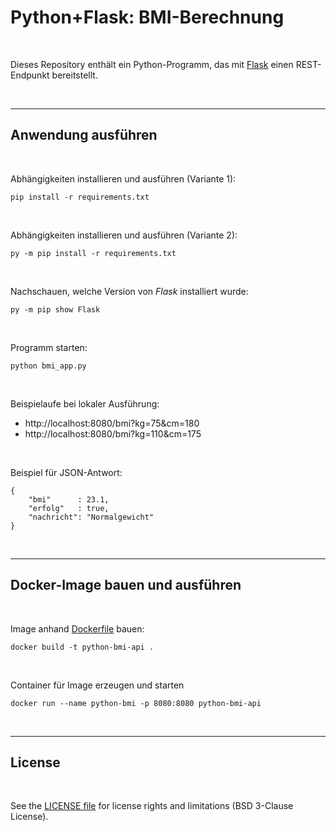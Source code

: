# Python+Flask: BMI-Berechnung #

<br>

Dieses Repository enthält ein Python-Programm, das mit [Flask](https://flask.palletsprojects.com/en/stable/) einen REST-Endpunkt bereitstellt.

<br>

----

## Anwendung ausführen ##

<br>

Abhängigkeiten installieren und ausführen (Variante 1):
```
pip install -r requirements.txt
```

<br>

Abhängigkeiten installieren und ausführen (Variante 2):
```
py -m pip install -r requirements.txt
```

<br>

Nachschauen, welche Version von *Flask* installiert wurde:
```
py -m pip show Flask
```

<br>

Programm starten:
```
python bmi_app.py
```

<br>

Beispielaufe bei lokaler Ausführung:
* http://localhost:8080/bmi?kg=75&cm=180
* http://localhost:8080/bmi?kg=110&cm=175

<br>

Beispiel für JSON-Antwort:
```
{
    "bmi"      : 23.1,
    "erfolg"   : true,
    "nachricht": "Normalgewicht"
}
```

<br>

----

## Docker-Image bauen und ausführen ##

<br>

Image anhand [Dockerfile](Dockerfile) bauen:
```
docker build -t python-bmi-api .
```

<br>


Container für Image erzeugen und starten
```
docker run --name python-bmi -p 8080:8080 python-bmi-api
```

<br>

----

## License ##

<br>

See the [LICENSE file](LICENSE.md) for license rights and limitations (BSD 3-Clause License).

<br>

